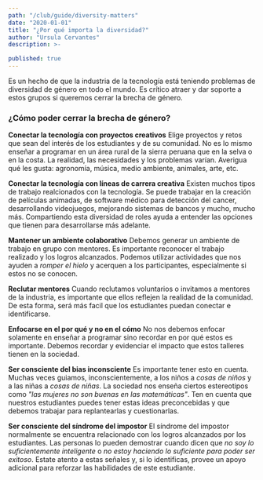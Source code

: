 ```yaml
---
path: "/club/guide/diversity-matters"
date: "2020-01-01"
title: "¿Por qué importa la diversidad?"
author: "Ursula Cervantes"
description: >-

published: true
---
```


Es un hecho de que la industria de la tecnología está teniendo problemas de
diversidad de género en todo el mundo. Es crítico atraer y dar soporte a estos grupos
si queremos cerrar la brecha de género.


### ¿Cómo poder cerrar la brecha de género?

**Conectar la tecnología con proyectos creativos**
Elige proyectos y retos que sean del interés de los estudiantes y de su comunidad.
No es lo mismo enseñar a programar en un área rural de la sierra peruana que en
la selva o en la costa. La realidad, las necesidades y los problemas varían.
Averigua qué les gusta: agronomía, música, medio ambiente, animales, arte, etc.

**Conectar la tecnología con líneas de carrera creativa**
Existen muchos tipos de trabajo realcionados con la tecnología. Se puede trabajar
en la creación de películas animadas, de software médico para detección del cancer,
desarrollando videojuegos, mejorando sistemas de bancos y mucho, mucho más.
Compartiendo esta diversidad de roles ayuda a entender las opciones que tienen
para desarrollarse más adelante.

**Mantener un ambiente colaborativo**
Debemos generar un ambiente de trabajo en grupo con mentores. Es importante
reconocer el trabajo realizado y los logros alcanzados. Podemos utilizar actividades
que nos ayuden a *romper el hielo* y acerquen a los participantes, especialmente
si estos no se conocen.

**Reclutar mentores**
Cuando reclutamos voluntarios o invitamos a mentores de la industria, es importante
que ellos reflejen la realidad de la comunidad. De esta forma, será más facil
que los estudiantes puedan conectar e identificarse.

**Enfocarse en el por qué y no en el cómo**
No nos debemos enfocar solamente en enseñar a programar sino recordar en por qué
estos es importante. Debemos recordar y evidenciar el impacto que estos talleres
tienen en la sociedad.

**Ser consciente del bias inconsciente**
Es importante tener esto en cuenta. Muchas veces guiamos, inconscientemente, a los niños a *cosas de niños*
y a las niñas a *cosas de niñas*. La sociedad nos enseña ciertos estereotipos como
_"las mujeres no son buenas en las matemáticas"_. Ten en cuenta que nuestros estudiantes
puedes tener estas ideas preconcebidas y que debemos trabajar para replantearlas
y cuestionarlas.

**Ser consciente del síndrome del impostor**
El síndrome del impostor normalmente se encuentra relacionado con los logros
alcanzados por los estudiantes. Las personas lo pueden demostrar cuando dicen que
_no soy lo suficientemente inteligente_ o _no estoy haciendo lo suficiente para
poder ser exitoso_. Estate atento a estas señales y, si lo identificas, provee
un apoyo adicional para reforzar las habilidades de este estudiante.
